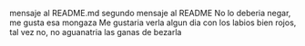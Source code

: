 mensaje al README.md
segundo mensaje al README
No lo deberia negar, me gusta esa mongaza
Me gustaria verla algun dia con los labios bien rojos, tal vez no, no aguanatria las ganas de bezarla

